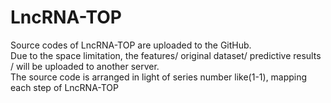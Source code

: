 # LncRNA-TOP
Source codes of LncRNA-TOP are uploaded to the GitHub.  
Due to the space limitation, the features/ original dataset/ predictive results / will be uploaded to another server.  
The source code is arranged in light of series number like(1-1), mapping each step of LncRNA-TOP  
